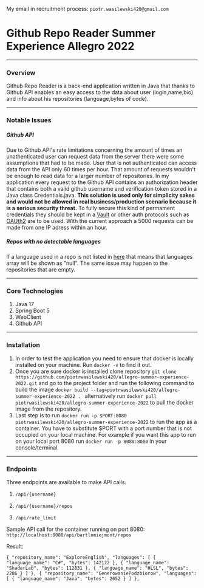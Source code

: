 My email in recruitment process: `piotr.wasilewski420@gmail.com`

# Github Repo Reader Summer Experience Allegro 2022

* * *

### Overview

Github Repo Reader is a back-end application written in Java that thanks to Github API enables an easy access to the data about user (login,name,bio) and info about his repositories (language,bytes of code).

* * *

### Notable Issues

##### Github API

Due to Github API's rate limitations concerning the amount of times an unathenticated user can request data from the server there were some assumptions that had to be made. User that is not authenticated can access data from the API only 60 times per hour. That amount of requests wouldn't be enough to read data for a larger number of repositories. In my application every request to the Github API contains an authorization header that contains both a valid github username and verification token stored in a Java class Credentials.java. **This solution is used only for simplicity sakes and would not be allowed in real business/production scenario because it is a serious security threat.** To fully secure this kind of permament credentials they should be kept in a [Vault](https://spring.io/projects/spring-vault) or other auth protocols such as [OAUth2](https://oauth.net/2/) are to be used. With the current approach a 5000 requests can be made from one IP adress within an hour.

##### Repos with no detectable languages

If a language used in a repo is not listed in [here](https://github.com/github/linguist/tree/master/samples) that means that languages array will be shown as "null". The same issue may happen to the repositories that are empty.

* * *

### Core Technologies

1.  Java 17
2.  Spring Boot 5
3.  WebClient
4.  Github API

* * *

### Installation

1. In order to test the application you need to ensure that docker is locally installed on your machine. Run `docker -v` to find it out.
2. Once you are sure docker is installed clone repository `git clone https://github.com/piotrwasilewski420/allegro-summer-experience-2022.git` and go to the project folder and run the following command
to build the image `docker build --tag=piotrwasilewski420/allegro-summer-experience-2022 . ` alternatively run `docker pull piotrwasilewski420/allegro-summer-experience-2022` to pull the docker image from the repository.
3. Last step is to run `docker run -p $PORT:8080 piotrwasilewski420/allegro-summer-experience-2022` to run the app as a container. You have to substitute $PORT with a port number that is not occupied on your local machine. For example if you want this app to run on your local port 8080 run `docker run -p 8080:8080` in your console/terminal.

* * *

### Endpoints

Three endpoints are available to make API calls.

1.     /api/{username}

2.     /api/{username}/repos

3.     /api/rate_limit

Sample API call for the container running on port 8080:  `http://localhost:8080/api/bartlomiejmont/repos`

Result: 

``` { "repository_name": "ExploreEnglish", "languages": [ { "language_name": "C#", "bytes": 142122 }, { "language_name": "ShaderLab", "bytes": 112831 }, { "language_name": "HLSL", "bytes": 2286 } ] }, { "repository_name": "GenerowaniePodzbiorow", "languages": [ { "language_name": "Java", "bytes": 2652 } ] }, ```
